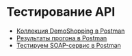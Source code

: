# Тестирование API
- [Коллекция DemoShopping в Postman](https://www.postman.com/joint-operations-meteorologist-73218533/workspace/my-workspace/collection/38271446-3e0f2ccd-3fdc-4e0e-9008-ac78525e2dc3?action=share&creator=38271446&active-environment=38271446-48eafff2-caa0-4208-a764-729f3a32a202)
- [Результаты прогона в Postman](DemoShopping.postman_test_run.json)
- [Тестируем SOAP-сервис в Postman](https://junior-qa-team.postman.co/workspace/Junior-QA-team-Workspace~1ebdb68a-22b4-40a4-82dc-b902aaa79871/collection/38271446-2f2c1a45-2df4-4482-aa2b-fc88cea398a4?action=share&creator=38271446&active-environment=38271446-48eafff2-caa0-4208-a764-729f3a32a202)
